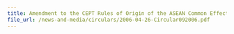 ```yaml
---
title: Amendment to the CEPT Rules of Origin of the ASEAN Common Effective Preferential Tariff (CEPT) for the ASEAN Free Trade Area (AFTA)
file_url: /news-and-media/circulars/2006-04-26-Circular092006.pdf
---
```

